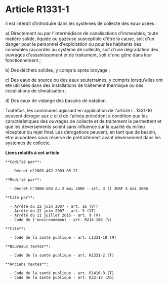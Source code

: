 # Article R1331-1

Il est interdit d'introduire dans les systèmes de collecte des eaux usées :

a) Directement ou par l'intermédiaire de canalisations d'immeubles, toute matière solide, liquide ou gazeuse susceptible
d'être la cause, soit d'un danger pour le personnel d'exploitation ou pour les habitants des immeubles raccordés au système
de collecte, soit d'une dégradation des ouvrages d'assainissement et de traitement, soit d'une gêne dans leur
fonctionnement ;

b) Des déchets solides, y compris après broyage ;

c) Des eaux de source ou des eaux souterraines, y compris lorsqu'elles ont été utilisées dans des installations de traitement
thermique ou des installations de climatisation ;

d) Des eaux de vidange des bassins de natation.

Toutefois, les communes agissant en application de l'article L. 1331-10 peuvent déroger aux c et d de l'alinéa précédent à
condition que les caractéristiques des ouvrages de collecte et de traitement le permettent et que les déversements soient
sans influence sur la qualité du milieu récepteur du rejet final. Les dérogations peuvent, en tant que de besoin, être
accordées sous réserve de prétraitement avant déversement dans les systèmes de collecte.

**Liens relatifs à cet article**

	**Codifié par**:

	  - Décret n°2003-462 2003-05-21

	**Modifié par**:

	  - Décret n°2006-503 du 2 mai 2006 - art. 3 () JORF 4 mai 2006

	**Cité par**:

	  - Arrêté du 22 juin 2007 - art. 16 (VT)
	  - Arrêté du 22 juin 2007 - art. 5 (VT)
	  - Arrêté du 21 juillet 2015 - art. 9 (V)
	  - Code de l'environnement - art. R214-106 (V)

	**Cite**:

	  - Code de la santé publique - art. L1331-10 (M)

	**Nouveaux textes**:

	  - Code de la santé publique - art. R1331-2 (T)

	**Anciens textes**:

	  - Code de la santé publique - art. R1416-3 (T)
	  - Code de la santé publique - art. R32-13 (Ab)
